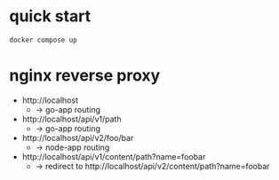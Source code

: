 # quick start

```sh
docker compose up
```

# nginx reverse proxy

- http://localhost
  - -> go-app routing
- http://localhost/api/v1/path
  - -> go-app routing
- http://localhost/api/v2/foo/bar
  - -> node-app routing
- http://localhost/api/v1/content/path?name=foobar
  - -> redirect to http://localhost/api/v2/content/path?name=foobar
